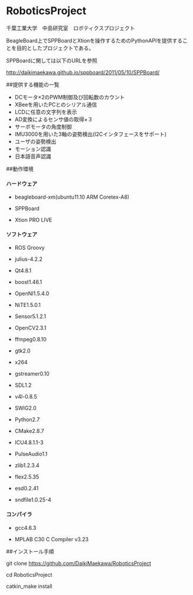 RoboticsProject
==========

千葉工業大学　中島研究室　ロボティクスプロジェクト

BeagleBoard上でSPPBoardとXtionを操作するためのPythonAPIを提供することを目的としたプロジェクトである。

SPPBoardに関しては以下のURLを参照

http://daikimaekawa.github.io/sppboard/2011/05/10/SPPBoard/

##提供する機能の一覧
 - DCモータ×2のPWM制御及び回転数のカウント
 - XBeeを用いたPCとのシリアル通信
 - LCDに任意の文字列を表示
 - AD変換によるセンサ値の取得×３
 - サーボモータの角度制御
 - IMU3000を用いた3軸の姿勢検出(I2Cインタフェースをサポート)
 - ユーザの姿勢検出
 - モーション認識
 - 日本語音声認識
 
##動作環境



#### ハードウェア

 - beagleboard-xm(ubuntu11.10 ARM Coretex-A8)

 - SPPBoard

 - Xtion PRO LIVE

#### ソフトウェア

 - ROS Groovy

 - julius-4.2.2

 - Qt4.8.1
 
 - boost1.46.1

 - OpenNI1.5.4.0

 - NiTE1.5.0.1

 - Sensor5.1.2.1

 - OpenCV2.3.1

 - ffmpeg0.8.10

 - gtk2.0

 - x264

 - gstreamer0.10

 - SDL1.2

 - v4l-0.8.5

 - SWIG2.0

 - Python2.7

 - CMake2.8.7

 - ICU4.8.1.1-3

 - PulseAudio1.1

 - zlib1.2.3.4

 - flex2.5.35

 - esd0.2.41

 - sndfile1.0.25-4

#### コンパイラ

 - gcc4.6.3

 - MPLAB C30 C Compiler v3.23

##インストール手順

git clone https://github.com/DaikiMaekawa/RoboticsProject

cd RoboticsProject

catkin_make install
